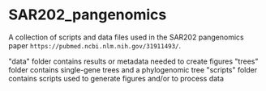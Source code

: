 # SAR202_pangenomics

A collection of scripts and data files used in the SAR202 pangenomics paper `https://pubmed.ncbi.nlm.nih.gov/31911493/`.

"data" folder contains results or metadata needed to create figures
"trees" folder contains single-gene trees and a phylogenomic tree
"scripts" folder contains scripts used to generate figures and/or to process data
